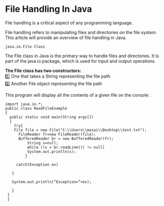 # File Handling In Java

File handling is a critical aspect of any programming language.

File handling refers to manipulating files and directories on the file system. This article will provide an overview of file handling in Java.

```
java.io.File Class
```
The File class in Java is the primary way to handle files and directories. It is part of the java.io package, which is used for input and output operations.

**The File class has two constructors:**\
1️⃣ One that takes a String representing the file path\
2️⃣ Another File object representing the file path


This program will display all the contents of a given file on the console .
```
import java.io.*; 
public class ReadFileExample
{ 
  public static void main(String args[])
  { 
    try{
    File file = new File("C:\\Users\\masai\\Desktop\\test.txt");
      FileReader fr=new FileReader(file);
      BufferedReader br = new BufferedReader(fr);
          String s=null;
          while ((s = br.readLine()) != null)
          System.out.println(s);
         }

     catch(Exception ex)

   {

   System.out.println(“Exception=”+ex);

   }
 }
 }
 ```
 
